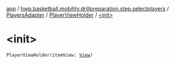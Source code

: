 [app](../../../index.md) / [hwp.basketball.mobility.drillpreparation.step.selectplayers](../../index.md) / [PlayersAdapter](../index.md) / [PlayerViewHolder](index.md) / [&lt;init&gt;](.)

# &lt;init&gt;

`PlayerViewHolder(itemView: `[`View`](https://developer.android.com/reference/android/view/View.html)`)`